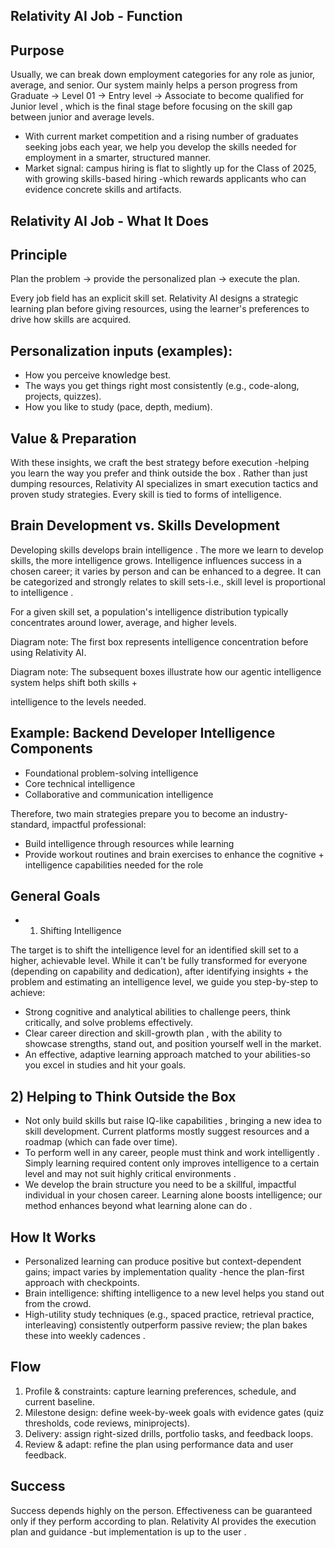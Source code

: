 ## Relativity AI Job - Function

## Purpose

Usually, we can break down employment categories for any role as junior, average, and senior. Our system mainly helps a person progress from Graduate → Level 01 → Entry level → Associate to become qualified for Junior level , which is the final stage before focusing on the skill gap between junior and average levels.

- With current market competition and a rising number of graduates seeking jobs each year, we help you develop the skills needed for employment in a smarter, structured manner.
- Market signal: campus hiring is flat to slightly up for the Class of 2025, with growing skills-based hiring -which rewards applicants who can evidence concrete skills and artifacts.

## Relativity AI Job - What It Does

## Principle

Plan the problem → provide the personalized plan → execute the plan.

Every job field has an explicit skill set. Relativity AI designs a strategic learning plan before giving resources, using the learner's preferences to drive how skills are acquired.

## Personalization inputs (examples):

- How you perceive knowledge best.
- The ways you get things right most consistently (e.g., code-along, projects, quizzes).
- How you like to study (pace, depth, medium).

## Value &amp; Preparation

With these insights, we craft the best strategy before execution -helping you learn the way you prefer and think outside the box . Rather than just dumping resources, Relativity AI specializes in smart execution tactics and proven study strategies. Every skill is tied to forms of intelligence.

## Brain Development vs. Skills Development

Developing skills develops brain intelligence . The more we learn to develop skills, the more intelligence grows. Intelligence influences success in a chosen career; it varies by person and can be enhanced to a degree. It can be categorized and strongly relates to skill sets-i.e., skill level is proportional to intelligence .

For a given skill set, a population's intelligence distribution typically concentrates around lower, average, and higher levels.

Diagram note: The first box represents intelligence concentration before using Relativity AI.

Diagram note: The subsequent boxes illustrate how our agentic intelligence system helps shift both skills +

intelligence to the levels needed.

## Example: Backend Developer Intelligence Components

- Foundational problem-solving intelligence
- Core technical intelligence
- Collaborative and communication intelligence

Therefore, two main strategies prepare you to become an industry-standard, impactful professional:

- Build intelligence through resources while learning
- Provide workout routines and brain exercises to enhance the cognitive + intelligence capabilities needed for the role

## General Goals

- 1) Shifting Intelligence

The target is to shift the intelligence level for an identified skill set to a higher, achievable level. While it can't be fully transformed for everyone (depending on capability and dedication), after identifying insights + the problem and estimating an intelligence level, we guide you step-by-step to achieve:

- Strong cognitive and analytical abilities to challenge peers, think critically, and solve problems effectively.
- Clear career direction and skill-growth plan , with the ability to showcase strengths, stand out, and position yourself well in the market.
- An effective, adaptive learning approach matched to your abilities-so you excel in studies and hit your goals.

## 2) Helping to Think Outside the Box

- Not only build skills but raise IQ-like capabilities , bringing a new idea to skill development. Current platforms mostly suggest resources and a roadmap (which can fade over time).
- To perform well in any career, people must think and work intelligently . Simply learning required content only improves intelligence to a certain level and may not suit highly critical environments .
- We develop the brain structure you need to be a skillful, impactful individual in your chosen career. Learning alone boosts intelligence; our method enhances beyond what learning alone can do .

## How It Works

- Personalized learning can produce positive but context-dependent gains; impact varies by implementation quality -hence the plan-first approach with checkpoints.
- Brain intelligence: shifting intelligence to a new level helps you stand out from the crowd.
- High-utility study techniques (e.g., spaced practice, retrieval practice, interleaving) consistently outperform passive review; the plan bakes these into weekly cadences .

## Flow

1. Profile &amp; constraints: capture learning preferences, schedule, and current baseline.
2. Milestone design: define week-by-week goals with evidence gates (quiz thresholds, code reviews, miniprojects).
3. Delivery: assign right-sized drills, portfolio tasks, and feedback loops.
4. Review &amp; adapt: refine the plan using performance data and user feedback.

## Success

Success depends highly on the person. Effectiveness can be guaranteed only if they perform according to plan. Relativity AI provides the execution plan and guidance -but implementation is up to the user .